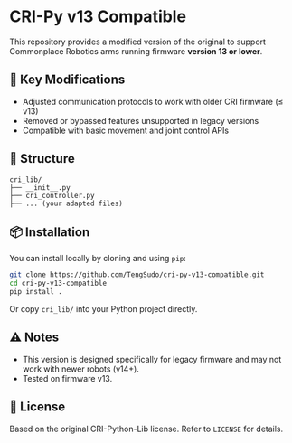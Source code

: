 # CRI-Py v13 Compatible

This repository provides a modified version of the original to support Commonplace Robotics arms running firmware **version 13 or lower**.

## 🔧 Key Modifications

- Adjusted communication protocols to work with older CRI firmware (≤ v13)
- Removed or bypassed features unsupported in legacy versions
- Compatible with basic movement and joint control APIs

## 📂 Structure

```
cri_lib/
├── __init__.py
├── cri_controller.py
├── ... (your adapted files)
```

## 📦 Installation

You can install locally by cloning and using `pip`:

```bash
git clone https://github.com/TengSudo/cri-py-v13-compatible.git
cd cri-py-v13-compatible
pip install .
```

Or copy `cri_lib/` into your Python project directly.

## ⚠️ Notes

- This version is designed specifically for legacy firmware and may not work with newer robots (v14+).
- Tested on firmware v13.

## 📄 License

Based on the original CRI-Python-Lib license. Refer to `LICENSE` for details.
